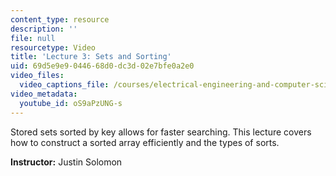 ```yaml
---
content_type: resource
description: ''
file: null
resourcetype: Video
title: 'Lecture 3: Sets and Sorting'
uid: 69d5e9e9-0446-68d0-dc3d-02e7bfe0a2e0
video_files:
  video_captions_file: /courses/electrical-engineering-and-computer-science/6-006-introduction-to-algorithms-spring-2020/lecture-videos/lecture-3-sets-and-sorting/CHhwJjR0mZA.vtt
video_metadata:
  youtube_id: oS9aPzUNG-s
---
```


Stored sets sorted by key allows for faster searching. This lecture covers how to construct a sorted array efficiently and the types of sorts.

**Instructor:** Justin Solomon